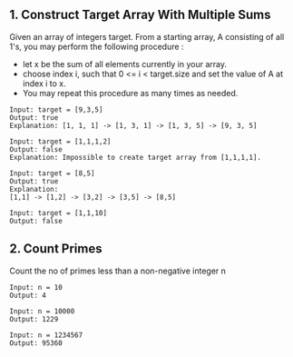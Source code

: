 ## 1. Construct Target Array With Multiple Sums
Given an array of integers target. From a starting array, A consisting of all 1's, you may perform the following procedure :
- let x be the sum of all elements currently in your array.
- choose index i, such that 0 <= i < target.size and set the value of A at index i to x.
- You may repeat this procedure as many times as needed.
```
Input: target = [9,3,5]
Output: true
Explanation: [1, 1, 1] -> [1, 3, 1] -> [1, 3, 5] -> [9, 3, 5]

Input: target = [1,1,1,2]
Output: false
Explanation: Impossible to create target array from [1,1,1,1].

Input: target = [8,5]
Output: true
Explanation:
[1,1] -> [1,2] -> [3,2] -> [3,5] -> [8,5]

Input: target = [1,1,10]
Output: false
```

## 2. Count Primes
Count the no of primes less than a non-negative integer n
```
Input: n = 10
Output: 4

Input: n = 10000
Output: 1229

Input: n = 1234567
Output: 95360
```